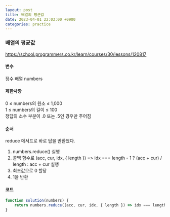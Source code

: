 ```yaml
---
layout: post
title: 배열의 평균값
date: 2023-04-01 22:03:00 +0900
categories: practice
---
```

### 배열의 평균값    
https://school.programmers.co.kr/learn/courses/30/lessons/120817    
    
#### 변수    
정수 배열 numbers    
    
#### 제한사항    
0 ≤ numbers의 원소 ≤ 1,000    
1 ≤ numbers의 길이 ≤ 100    
정답의 소수 부분이 .0 또는 .5인 경우만 주어짐    
    
#### 순서    
reduce 메서드로 바로 답을 반환했다.    
1. numbers.reduce() 실행    
2. 콜백 함수로 (acc, cur, idx, { length }) => idx === length - 1 ? (acc + cur) / length : acc + cur 실행    
3. 최초값으로 0 할당    
4. 1을 반환    
    
#### 코드    
```JavaScript
function solution(numbers) {
    return numbers.reduce((acc, cur, idx, { length }) => idx === length - 1 ? (acc + cur) / length : acc + cur, 0);
}
```
